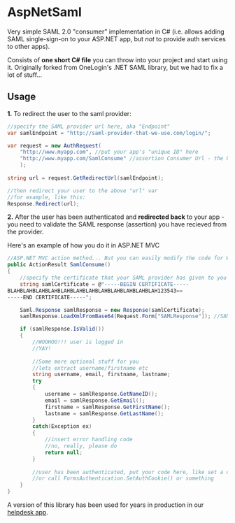 # AspNetSaml

Very simple SAML 2.0 "consumer" implementation in C# (i.e. allows adding SAML single-sign-on to your ASP.NET app, but *not* to provide auth services to other apps).

Consists of **one short C# file** you can throw into your project and start using it. Originally forked from OneLogin's .NET SAML library, but we had to fix a lot of stuff...

## Usage

**1.** To redirect the user to the saml provider:
```c#
//specify the SAML provider url here, aka "Endpoint"
var samlEndpoint = "http://saml-provider-that-we-use.com/login/";

var request = new AuthRequest(
	"http://www.myapp.com", //put your app's "unique ID" here
	"http://www.myapp.com/SamlConsume" //assertion Consumer Url - the URL where provider will redirect authenticated users BACK
	);
	
string url = request.GetRedirectUrl(samlEndpoint);

//then redirect your user to the above "url" var
//for example, like this:
Response.Redirect(url);
```
**2.** After the user has been authenticated and **redirected back** to your app - you need to validate the SAML response (assertion) you have recieved from the provider.

Here's an example of how you do it in ASP.NET MVC

```c#
//ASP.NET MVC action method... But you can easily modify the code for Web-forms etc.
public ActionResult SamlConsume()
{
	//specify the certificate that your SAML provider has given to you
	string samlCertificate = @"-----BEGIN CERTIFICATE-----
BLAHBLAHBLAHBLAHBLAHBLAHBLAHBLAHBLAHBLAHBLAHBLAH123543==
-----END CERTIFICATE-----";

	Saml.Response samlResponse = new Response(samlCertificate);
	samlResponse.LoadXmlFromBase64(Request.Form["SAMLResponse"]); //SAML providers usually POST the data into this var

	if (samlResponse.IsValid())
	{
		//WOOHOO!!! user is logged in
		//YAY!
		
		//Some more optional stuff for you
		//lets extract username/firstname etc
		string username, email, firstname, lastname;
		try
		{
			username = samlResponse.GetNameID();
			email = samlResponse.GetEmail();
			firstname = samlResponse.GetFirstName();
			lastname = samlResponse.GetLastName();
		}
		catch(Exception ex)
		{
			//insert error handling code
			//no, really, please do
			return null;
		}
		
		//user has been authenticated, put your code here, like set a cookie or something...
		//or call FormsAuthentication.SetAuthCookie() or something
	}
}
```


A version of this library has been used for years in production in our [helpdesk app](https://www.jitbit.com/hosted-helpdesk/).
